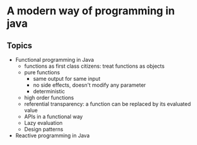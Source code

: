 # A modern way of programming in java 


## Topics 
- Functional programming in Java
  - functions as first class citizens: treat functions as objects
  - pure functions
    - same output for same input
    - no side effects, doesn't modify any parameter
    - deterministic
  - high order functions
  - referential transparency: a function can be replaced by its evaluated value
  - APIs in a functional way
  - Lazy evaluation
  - Design patterns
- Reactive programming in Java